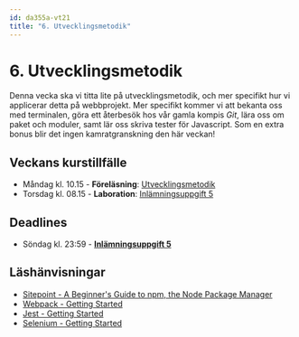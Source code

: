 ```yaml
---
id: da355a-vt21
title: "6. Utvecklingsmetodik"
---
```


# 6. Utvecklingsmetodik

Denna vecka ska vi titta lite på utvecklingsmetodik, och mer specifikt hur vi applicerar detta på webbprojekt. Mer specifikt kommer vi att bekanta oss med terminalen, göra ett återbesök hos vår gamla kompis *Git*, lära oss om paket och moduler, samt lär oss skriva tester för Javascript. Som en extra bonus blir det ingen kamratgranskning den här veckan!

## Veckans kurstillfälle

- Måndag kl. 10.15 - **Föreläsning**: [Utvecklingsmetodik](../f1/)
- Torsdag kl. 08.15 - **Laboration**: [Inlämningsuppgift 5](../i1/)

## Deadlines

- Söndag kl. 23:59 - [**Inlämningsuppgift 5**](../i1/)

## Läshänvisningar

- [Sitepoint - A Beginner's Guide to npm, the Node Package Manager](https://www.sitepoint.com/npm-guide/)
- [Webpack - Getting Started](https://webpack.js.org/guides/getting-started/)
- [Jest - Getting Started](https://jestjs.io/docs/getting-started)
- [Selenium - Getting Started](https://jestjs.io/docs/getting-started)